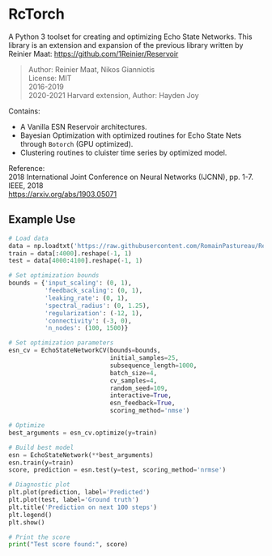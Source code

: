 RcTorch
=========
A Python 3 toolset for creating and optimizing Echo State Networks. 
This library is an extension and expansion of the previous library written by Reinier Maat: https://github.com/1Reinier/Reservoir

>Author: Reinier Maat, Nikos Gianniotis  
>License: MIT  
>2016-2019  
>2020-2021 Harvard extension, Author: Hayden Joy

Contains:
- A Vanilla ESN Reservoir architectures.
- Bayesian Optimization with optimized routines for Echo State Nets through `Botorch` (GPU optimized).
- Clustering routines to cluister time series by optimized model.

Reference:  
2018 International Joint Conference on Neural Networks (IJCNN), pp. 1-7. IEEE, 2018  
https://arxiv.org/abs/1903.05071

## Example Use
```python
# Load data
data = np.loadtxt('https://raw.githubusercontent.com/RomainPastureau/Reservoir-Jupyter/master/MackeyGlass_t17.txt')
train = data[:4000].reshape(-1, 1)
test = data[4000:4100].reshape(-1, 1)

# Set optimization bounds
bounds = {'input_scaling': (0, 1),
          'feedback_scaling': (0, 1),
          'leaking_rate': (0, 1),
          'spectral_radius': (0, 1.25),
          'regularization': (-12, 1),
          'connectivity': (-3, 0),
          'n_nodes': (100, 1500)}

# Set optimization parameters
esn_cv = EchoStateNetworkCV(bounds=bounds,
                            initial_samples=25,
                            subsequence_length=1000,
                            batch_size=4,
                            cv_samples=4,
                            random_seed=109,
                            interactive=True,
                            esn_feedback=True,
                            scoring_method='nmse')

# Optimize
best_arguments = esn_cv.optimize(y=train)

# Build best model
esn = EchoStateNetwork(**best_arguments)
esn.train(y=train)
score, prediction = esn.test(y=test, scoring_method='nrmse')

# Diagnostic plot
plt.plot(prediction, label='Predicted')
plt.plot(test, label='Ground truth')
plt.title('Prediction on next 100 steps')
plt.legend()
plt.show()

# Print the score
print("Test score found:", score)

```

